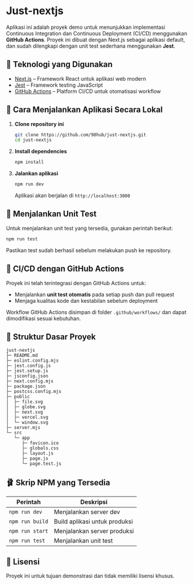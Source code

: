 # Just-nextjs

Aplikasi ini adalah proyek demo untuk menunjukkan implementasi Continuous Integration dan Continuous Deployment (CI/CD) menggunakan **GitHub Actions**. Proyek ini dibuat dengan Next.js sebagai aplikasi default, dan sudah dilengkapi dengan unit test sederhana menggunakan **Jest**.

## 📆 Teknologi yang Digunakan

* [Next.js](https://nextjs.org/) – Framework React untuk aplikasi web modern
* [Jest](https://jestjs.io/) – Framework testing JavaScript
* [GitHub Actions](https://github.com/features/actions) – Platform CI/CD untuk otomatisasi workflow

## 🚀 Cara Menjalankan Aplikasi Secara Lokal

1. **Clone repository ini**

   ```bash
   git clone https://github.com/98hub/just-nextjs.git
   cd just-nextjs
   ```

2. **Install dependencies**

   ```bash
   npm install
   ```

3. **Jalankan aplikasi**

   ```bash
   npm run dev
   ```

   Aplikasi akan berjalan di `http://localhost:3000`

## 🧲 Menjalankan Unit Test

Untuk menjalankan unit test yang tersedia, gunakan perintah berikut:

```bash
npm run test
```

Pastikan test sudah berhasil sebelum melakukan push ke repository.

## 🔄 CI/CD dengan GitHub Actions

Proyek ini telah terintegrasi dengan GitHub Actions untuk:

* Menjalankan **unit test otomatis** pada setiap push dan pull request
* Menjaga kualitas kode dan kestabilan sebelum deployment

Workflow GitHub Actions disimpan di folder `.github/workflows/` dan dapat dimodifikasi sesuai kebutuhan.

## 📁 Struktur Dasar Proyek

```
just-nextjs
├─ README.md
├─ eslint.config.mjs
├─ jest.config.js
├─ jest.setup.js
├─ jsconfig.json
├─ next.config.mjs
├─ package.json
├─ postcss.config.mjs
├─ public
│  ├─ file.svg
│  ├─ globe.svg
│  ├─ next.svg
│  ├─ vercel.svg
│  └─ window.svg
├─ server.mjs
└─ src
   └─ app
      ├─ favicon.ico
      ├─ globals.css
      ├─ layout.js
      ├─ page.js
      └─ page.test.js

```

## 🩰 Skrip NPM yang Tersedia

| Perintah        | Deskripsi                     |
| --------------- | ----------------------------- |
| `npm run dev`   | Menjalankan server dev        |
| `npm run build` | Build aplikasi untuk produksi |
| `npm run start` | Menjalankan server produksi   |
| `npm run test`  | Menjalankan unit test         |

## 📄 Lisensi

Proyek ini untuk tujuan demonstrasi dan tidak memiliki lisensi khusus.
